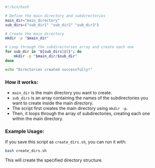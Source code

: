 ```bash
#!/bin/bash

# Define the main directory and subdirectories
main_dir="main_directory"
sub_dirs=("sub_dir1" "sub_dir2" "sub_dir3")

# Create the main directory
mkdir -p "$main_dir"

# Loop through the subdirectories array and create each one
for sub_dir in "${sub_dirs[@]}"; do
    mkdir -p "$main_dir/$sub_dir"
done

echo "Directories created successfully!"
```

### How it works:
- `main_dir` is the main directory you want to create.
- `sub_dirs` is an array containing the names of the subdirectories you want to create inside the main directory.
- The script first creates the main directory using `mkdir -p`.
- Then, it loops through the array of subdirectories, creating each one within the main directory.

### Example Usage:
If you save this script as `create_dirs.sh`, you can run it with:

```bash
bash create_dirs.sh
```

This will create the specified directory structure.
